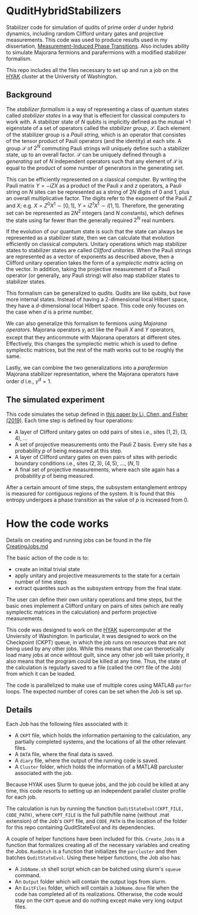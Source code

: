 # QuditHybridStabilizers
Stabilizer code for simulation of qudits of prime order $d$ under hybrid dynamics, including random Clifford unitary gates and projective measurements.
This code was used to produce results used in my dissertation, [Measurement-Induced Phase Transitions](https://www.proquest.com/docview/2838107649). 
Also includes ability to simulate Majorana fermions and parafermions with a modified stabilizer formalism.

This repo includes all the files necessary to set up and run a job on the [HYAK](https://hyak.uw.edu) cluster at the University of Washington.

## Background

The *stabilizer formalism* is a way of representing a class of quantum states called *stabilizer states* in a way that is effecient for classical computers to work with. A stabilizer state of $N$ qubits is implicitly defined as the mutual $+1$ eigenstate of a set of operators called the *stabilizer group*, $\mathcal{S}$. Each element of the stabilizer group is a *Pauli string*, which is an operator that consistes of the tensor product of Pauli operators (and the identity) at each site. A group $\mathcal{S}$ of $2^N$ commuting Pauli strings will uniquely define such a stabilizer state, up to an overall factor. $\mathcal{S}$ can be uniquely defined through a *generating set* of $N$ independent operators such that any element of $\mathcal{S}$ is equal to the product of some number of generators in the generating set.

This can be efficiently represented on a classical computer. By writing the Pauli matrix ${Y = -iZX}$ as a product of the Pauli $x$ and $z$ operators, a Pauli string on $N$ sites can be represented as a string of $2N$ digits of 0 and 1, plus an overall multiplicative factor. The digits refer to the exponent of the Pauli $Z$ and $X$; e.g. ${X = Z^0 X^1 \sim [0,1]}$, ${Y = i Z^1 X^1\sim i[1,1]}$. Therefore, the generating set can be represented as $2N^2$ integers (and $N$ constants), which defines the state using far fewer than the generally required $2^N$ real numbers.

If the evolution of our quantum state is such that the state can always be represented as a stabilizer state, then we can calculate that evolution efficiently on classical computers. Unitary operations which map stabilizer states to stabilizer states are called *Clifford unitaries*. When the Pauli strings are represented as a vector of exponents as described above, then a Clifford unitary operation takes the form of a *symplectic matrix* acting on the vector. In addition, taking the projective measurement of a Pauli operator (or generally, any Pauli string) will also map stabilizer states to stabilizer states.

This formalism can be generalized to qudits. Qudits are like qubits, but have more internal states. Instead of having a 2-dimensional local Hilbert space, they have a $d$-dimensional local Hilbert space. This code only focuses on the case when $d$ is a prime number.

We can also generalize this formalism to fermions using *Majorana operators*. Majorana operators $\gamma_i$ act like the Pauili $X$ and $Y$ operators, except that they anticommute with Majorana operators at different sites. Effectively, this changes the symplectic metric which is used to define symplectic matrices, but the rest of the math works out to be roughly the same.

Lastly, we can combine the two generalizations into a *parafermion* Majorana stabilizer representation, where the Majorana operators have order $d$ i.e., $\gamma^d = 1$.

## The simulated experiment

This code simulates the setup defined in [this paper by Li, Chen, and Fisher (2019)](https://doi.org/10.1103/PhysRevB.100.134306). Each time step is defined by four operations:

 - A layer of Clifford unitary gates on odd pairs of sites i.e., sites $(1,2)$, $(3,4)$, ...
 - A set of projective measurements onto the Pauli Z basis. Every site has a probability $p$ of being measured at this step.
 - A layer of Clifford unitary gates on even pairs of sites with periodic boundary conditions i.e., sites $(2,3)$, $(4,5)$, ..., $(N,1)$
 - A final set of projective measurements, where each site again has a probability $p$ of being measured.

After a certain amount of time steps, the subsystem entanglement entropy is measured for contiguous regions of the system. It is found that this entropy undergoes a phase transition as the value of $p$ is increased from $0$.

# How the code works

Details on creating and running jobs can be found in the file [CreatingJobs.md](https://github.com/JWMerritt/QuditHybridStabilizers/blob/main/CreatingJobs.md)

The basic action of the code is to:
- create an initial trivial state
- apply unitary and projective measurements to the state for a certain number of time steps
- extract quantites such as the subsystem entropy from the final state.

The user can define their own unitary operations and time steps, but the basic ones implement a Clifford unitary on pairs of sites (which are really symplectic matrices in the calculation) and perform projective measurements.

This code was designed to work on the [HYAK](https://hyak.uw.edu) supercomputer at the Unviersity of Washington. In particular, it was designed to work on the Checkpoint (CKPT) queue, in which the job runs on resources that are not being used by any other jobs. While this means that one can theroetically load many jobs at once wihtout guilt, since any other job will take priority, it also means that the program could be killed at any time. Thus, the state of the calculation is regularly saved to a file (called the `CKPT` file of the Job) from which it can be loaded. 

The code is parallelized to make use of multiple cores using MATLAB `parfor` loops. The expected number of cores can be set when the Job is set up.

## Details

Each Job has the following files associated with it:
 - A `CKPT` file, which holds the information pertaining to the calculation, any partially completed systems, and the locations of all the other relevant files.
 - A `DATA` file, where the final data is saved.
 - A `diary` file, where the output of the running code is saved.
 - A `Cluster` folder, which holds the information of a MATLAB parcluster associated with the job.

Because HYAK uses Slurm to queue jobs, and the job could be killed at any time, this code resorts to setting up an independent parallel cluster profile for each job.

The calculation is run by running the function `QuditStateEvol(CKPT_FILE, CODE_PATH)`, where `CKPT_FILE` is the full path/file name (without .mat extension) of the Job's `CKPT` file, and `CODE_PATH` is the location of the folder for this repo containing QuditStateEvol and its dependencies.

A couple of helper functions have been included for this. `Create_Jobs` is a function that formalizes creating all of the necessary variables and creating the Jobs. `RunBatch` is a function that initializes the `parcluster` and then batches `QuditStateEvol`. Using these helper functions, the Job also has:

 - A `JobName.sh` shell script which can be batched using slurm's `squeue` command.
 - An `Output` folder which will contain the output logs from slurm.
 - An `ExitFiles` folder, which will contain a `JobName.done` file when the code has completed all of its realizations. Otherwise, the code would stay on the `CKPT` queue and do nothing except make very long output files.
